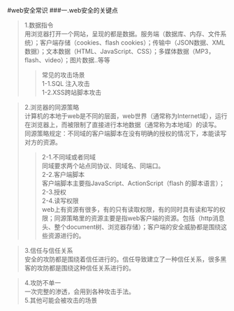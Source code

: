 #web安全常识
###一.web安全的关键点  
>1.数据指令  
用浏览器打开一个网站，呈现的都是数据。服务端（数据库、内存、文件系统）；客户端存储（cookies、flash cookies）；传输中（JSON数据、XML数据）；文本数据（HTML、JavaScript、CSS）；多媒体数据（MP3，flash、video）；图片数据..等等  
>>常见的攻击场景  
1-1.SQL 注入攻击  
1-2.XSS跨站脚本攻击  

>2.浏览器的同源策略  
计算机的本地于web是不同的层面，web世界（通常称为Internet域），运行在浏览器上，而被限制了直接进行本地数据（通常称为本地域）的读写。  
同源策略规定：不同域的客户端脚本在没有明确的授权的情况下，本能读写对方的资源。  
>>2-1.不同域或者同域  
同域要求两个站点同协议、同域名、同端口。  
2-2.客户端脚本  
客户端脚本主要指JavaScript、ActionScript（flash 的脚本语言）；  
2-3.授权  
2-4.读写权限  
web上有资源有很多，有的只有读取权限，有的同时具有读和写的权限；同源策略里的资源主要是指web客户端的资源。包括（http消息头、整个document树、浏览器存储）；客户端的安全威胁都是围绕这些资源进行的。  

>3.信任与信任关系  
安全的攻防都是围绕着信任进行的。信任导致建立了一种信任关系，很多黑客的攻防都是围绕这种信任关系进行的。  

>4.攻防不单一  
一次完整的渗透，会用到各种攻击手法。  
5.其他可能会被攻击的场景  
